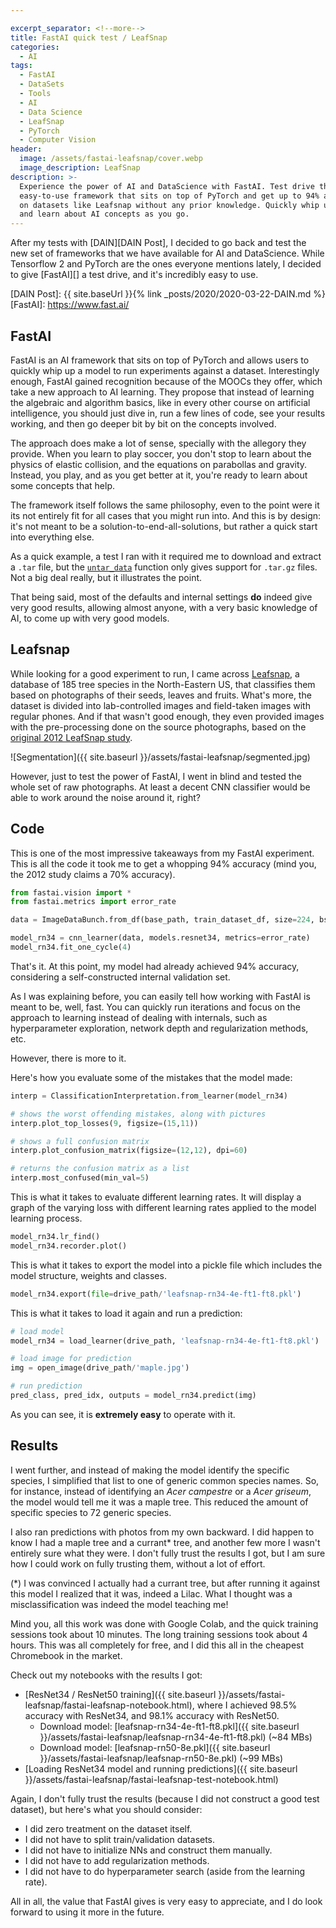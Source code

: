 ```yaml
---

excerpt_separator: <!--more-->
title: FastAI quick test / LeafSnap
categories:
  - AI
tags:
  - FastAI
  - DataSets
  - Tools
  - AI
  - Data Science
  - LeafSnap
  - PyTorch
  - Computer Vision
header:
  image: /assets/fastai-leafsnap/cover.webp
  image_description: LeafSnap
description: >-
  Experience the power of AI and DataScience with FastAI. Test drive the
  easy-to-use framework that sits on top of PyTorch and get up to 94% accuracy
  on datasets like Leafsnap without any prior knowledge. Quickly whip up a model
  and learn about AI concepts as you go.
---
```




After my tests with [DAIN][DAIN Post], I decided to go back and test the new set of frameworks that we have available for AI and DataScience. While Tensorflow 2 and PyTorch are the ones everyone mentions lately, I decided to give [FastAI][] a test drive, and it's incredibly easy to use.

[DAIN Post]: {{ site.baseUrl }}{% link _posts/2020/2020-03-22-DAIN.md %}
[FastAI]: https://www.fast.ai/

<!--more-->

## FastAI

FastAI is an AI framework that sits on top of PyTorch and allows users to quickly whip up a model to run experiments against a dataset. Interestingly enough, FastAI gained recognition because of the MOOCs they offer, which take a new approach to AI learning. They propose that instead of learning the algebraic and algorithm basics, like in every other course on artificial intelligence, you should just dive in, run a few lines of code, see your results working, and then go deeper bit by bit on the concepts involved.

The approach does make a lot of sense, specially with the allegory they provide. When you learn to play soccer, you don't stop to learn about the physics of elastic collision, and the equations on parabollas and gravity. Instead, you play, and as you get better at it, you're ready to learn about some concepts that help.

The framework itself follows the same philosophy, even to the point were it its not entirely fit for all cases that you might run into. And this is by design: it's not meant to be a solution-to-end-all-solutions, but rather a quick start into everything else.

As a quick example, a test I ran with it required me to download and extract a `.tar` file, but the [`untar_data`](https://docs.fast.ai/datasets.html#untar_data) function only gives support for `.tar.gz` files. Not a big deal really, but it illustrates the point.

That being said, most of the defaults and internal settings **do** indeed give very good results, allowing almost anyone, with a very basic knowledge of AI, to come up with very good models.

## Leafsnap

While looking for a good experiment to run, I came across [Leafsnap](http://leafsnap.com/), a database of 185 tree species in the North-Eastern US, that classifies them based on photographs of their seeds, leaves and fruits. What's more, the dataset is divided into lab-controlled images and field-taken images with regular phones. And if that wasn't good enough, they even provided images with the pre-processing done on the source photographs, based on the [original 2012 LeafSnap study](https://www.slideshare.net/3awady/leafsnap-classification).

![Segmentation]({{ site.baseurl }}/assets/fastai-leafsnap/segmented.jpg)

However, just to test the power of FastAI, I went in blind and tested the whole set of raw photographs. At least a decent CNN classifier would be able to work around the noise around it, right?

## Code

This is one of the most impressive takeaways from my FastAI experiment. This is all the code it took me to get a whopping 94% accuracy (mind you, the 2012 study claims a 70% accuracy).

```python
from fastai.vision import *
from fastai.metrics import error_rate

data = ImageDataBunch.from_df(base_path, train_dataset_df, size=224, bs=64).normalize()

model_rn34 = cnn_learner(data, models.resnet34, metrics=error_rate)
model_rn34.fit_one_cycle(4)
```

That's it. At this point, my model had already achieved 94% accuracy, considering a self-constructed internal validation set.

As I was explaining before, you can easily tell how working with FastAI is meant to be, well, fast. You can quickly run iterations and focus on the approach to learning instead of dealing with internals, such as hyperparameter exploration, network depth and regularization methods, etc.

However, there is more to it.

Here's how you evaluate some of the mistakes that the model made:

```python
interp = ClassificationInterpretation.from_learner(model_rn34)

# shows the worst offending mistakes, along with pictures
interp.plot_top_losses(9, figsize=(15,11))

# shows a full confusion matrix
interp.plot_confusion_matrix(figsize=(12,12), dpi=60)

# returns the confusion matrix as a list
interp.most_confused(min_val=5)
```

This is what it takes to evaluate different learning rates. It will display a graph of the varying loss with different learning rates applied to the model learning process.

```python
model_rn34.lr_find()
model_rn34.recorder.plot()
```

This is what it takes to export the model into a pickle file which includes the model structure, weights and classes.

```python
model_rn34.export(file=drive_path/'leafsnap-rn34-4e-ft1-ft8.pkl')
```

This is what it takes to load it again and run a prediction:

```python
# load model
model_rn34 = load_learner(drive_path, 'leafsnap-rn34-4e-ft1-ft8.pkl')

# load image for prediction
img = open_image(drive_path/'maple.jpg')

# run prediction
pred_class, pred_idx, outputs = model_rn34.predict(img)
```

As you can see, it is **extremely easy** to operate with it.

## Results

I went further, and instead of making the model identify the specific species, I simplified that list to one of generic common species names. So, for instance, instead of identifying an _Acer campestre_  or a _Acer griseum_, the model would tell me it was a maple tree. This reduced the amount of specific species to 72 generic species.

I also ran predictions with photos from my own backward. I did happen to know I had a maple tree and a currant* tree, and another few more I wasn't entirely sure what they were. I don't fully trust the results I got, but I am sure how I could work on fully trusting them, without a lot of effort.

(*) I was convinced I actually had a currant tree, but after running it against this model I realized that it was, indeed a Lilac. What I thought was a misclassification was indeed the model teaching me!

Mind you, all this work was done with Google Colab, and the quick training sessions took about 10 minutes. The long training sessions took about 4 hours. This was all completely for free, and I did this all in the cheapest Chromebook in the market.

Check out my notebooks with the results I got:

- [ResNet34 / ResNet50 training]({{ site.baseurl }}/assets/fastai-leafsnap/fastai-leafsnap-notebook.html), where I achieved 98.5% accuracy with ResNet34, and 98.1% accuracy with ResNet50.
  - Download model: [leafsnap-rn34-4e-ft1-ft8.pkl]({{ site.baseurl }}/assets/fastai-leafsnap/leafsnap-rn34-4e-ft1-ft8.pkl) (~84 MBs)
  - Download model: [leafsnap-rn50-8e.pkl]({{ site.baseurl }}/assets/fastai-leafsnap/leafsnap-rn50-8e.pkl) (~99 MBs)
- [Loading ResNet34 model and running predictions]({{ site.baseurl }}/assets/fastai-leafsnap/fastai-leafsnap-test-notebook.html)

Again, I don't fully trust the results (because I did not construct a good test dataset), but here's what you should consider:

- I did zero treatment on the dataset itself.
- I did not have to split train/validation datasets.
- I did not have to initialize NNs and construct them manually.
- I did not have to add regularization methods.
- I did not have to do hyperparameter search (aside from the learning rate).

All in all, the value that FastAI gives is very easy to appreciate, and I do look forward to using it more in the future.